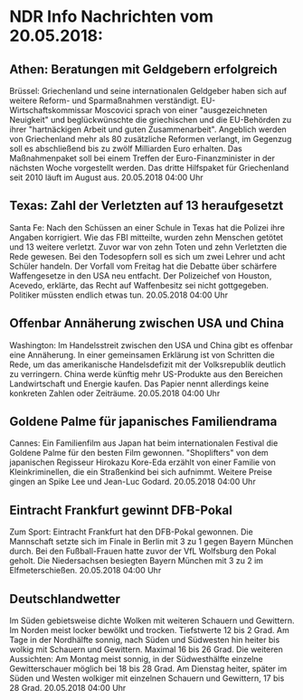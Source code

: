 # NDR Info Nachrichten vom 20.05.2018:


## Athen: Beratungen mit Geldgebern erfolgreich
Brüssel: 			Griechenland und seine internationalen Geldgeber haben sich auf weitere Reform- und Sparmaßnahmen verständigt. EU-Wirtschaftskommissar Moscovici sprach von einer "ausgezeichneten Neuigkeit" und beglückwünschte die griechischen und die EU-Behörden zu ihrer "hartnäckigen Arbeit und guten Zusammenarbeit". Angeblich werden von Griechenland mehr als 80 zusätzliche Reformen verlangt, im Gegenzug soll es abschließend bis zu zwölf Milliarden Euro erhalten. Das Maßnahmenpaket soll bei einem Treffen der Euro-Finanzminister in der nächsten Woche vorgestellt werden. Das dritte Hilfspaket für Griechenland seit 2010 läuft im August aus. 20.05.2018 04:00 Uhr 

## Texas: Zahl der Verletzten auf 13 heraufgesetzt
Santa Fe: Nach den Schüssen an einer Schule in Texas hat die Polizei ihre Angaben korrigiert. Wie das FBI mitteilte, wurden zehn Menschen getötet und 13 weitere verletzt. Zuvor war von zehn Toten und zehn Verletzten die Rede gewesen. Bei den Todesopfern soll es sich um zwei Lehrer und acht Schüler handeln. Der Vorfall vom Freitag hat die Debatte über schärfere Waffengesetze in den USA neu entfacht. Der Polizeichef von Houston, Acevedo, erklärte, das Recht auf Waffenbesitz sei nicht gottgegeben. Politiker müssten endlich etwas tun. 20.05.2018 04:00 Uhr 

## Offenbar Annäherung zwischen USA und China
Washington: Im Handelsstreit zwischen den USA und China gibt es offenbar eine Annäherung. In einer gemeinsamen Erklärung ist von Schritten die Rede, um das amerikanische Handelsdefizit mit der Volksrepublik deutlich zu verringern. China werde künftig mehr US-Produkte aus den Bereichen Landwirtschaft und Energie kaufen. Das Papier nennt allerdings keine konkreten Zahlen oder Zeiträume. 20.05.2018 04:00 Uhr 

## Goldene Palme für japanisches Familiendrama
Cannes: Ein Familienfilm aus Japan hat beim internationalen Festival die Goldene Palme für den besten Film gewonnen. "Shoplifters" von dem japanischen Regisseur Hirokazu Kore-Eda erzählt von einer Familie von Kleinkriminellen, die ein Straßenkind bei sich aufnimmt. Weitere Preise gingen an Spike Lee und Jean-Luc Godard. 20.05.2018 04:00 Uhr 

## Eintracht Frankfurt gewinnt DFB-Pokal
Zum Sport:	Eintracht Frankfurt hat den DFB-Pokal gewonnen. Die Mannschaft setzte sich im Finale in Berlin mit 3 zu 1 gegen Bayern München durch. Bei den Fußball-Frauen hatte zuvor der VfL Wolfsburg den Pokal geholt. Die Niedersachsen besiegten Bayern München mit 3 zu 2 im Elfmeterschießen. 20.05.2018 04:00 Uhr 

## Deutschlandwetter
Im Süden gebietsweise dichte Wolken mit weiteren Schauern und Gewittern. Im Norden meist locker bewölkt und trocken. Tiefstwerte 12 bis 2 Grad. Am Tage in der Nordhälfte sonnig, nach Süden und Südwesten hin heiter bis wolkig mit Schauern und Gewittern. Maximal 16 bis 26 Grad. Die weiteren Aussichten: Am Montag meist sonnig, in der Südwesthälfte einzelne Gewitterschauer möglich bei 18 bis 28 Grad. Am Dienstag heiter, später im Süden und Westen wolkiger mit einzelnen Schauern und Gewittern, 17 bis 28 Grad. 20.05.2018 04:00 Uhr 
